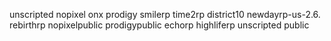 unscripted
nopixel
onx
prodigy
smilerp
time2rp
district10
newdayrp-us-2.6.
rebirthrp
nopixelpublic
prodigypublic
echorp
highliferp
unscripted public
